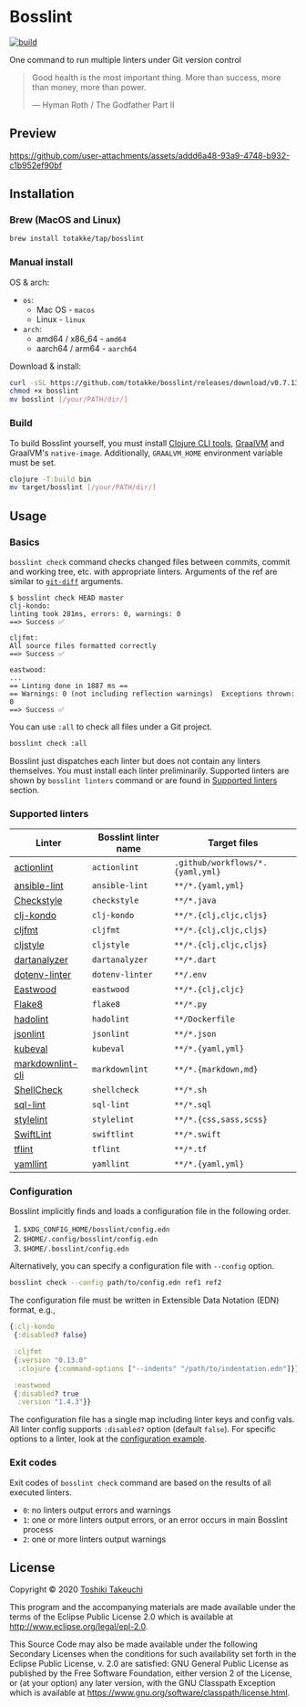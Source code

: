 # Bosslint

[![build](https://github.com/totakke/bosslint/actions/workflows/build.yml/badge.svg)](https://github.com/totakke/bosslint/actions/workflows/build.yml)

One command to run multiple linters under Git version control

> Good health is the most important thing. More than success, more than money,
> more than power.
>
> &mdash; Hyman Roth / The Godfather Part II

## Preview

https://github.com/user-attachments/assets/addd6a48-93a9-4748-b932-c1b952ef90bf

## Installation

### Brew (MacOS and Linux)

```sh
brew install totakke/tap/bosslint
```

### Manual install

OS & arch:

- `os`:
  - Mac OS - `macos`
  - Linux - `linux`
- `arch`:
  - amd64 / x86_64  - `amd64`
  - aarch64 / arm64  - `aarch64`

Download & install:

```sh
curl -sSL https://github.com/totakke/bosslint/releases/download/v0.7.130/bosslint_[os]_[arch] -o bosslint
chmod +x bosslint
mv bosslint [/your/PATH/dir/]
```

### Build

To build Bosslint yourself, you must install [Clojure CLI tools](https://clojure.org/guides/getting_started#_clojure_installer_and_cli_tools),
[GraalVM](https://www.graalvm.org/latest/getting-started/#installing) and
GraalVM's `native-image`. Additionally, `GRAALVM_HOME` environment variable must
be set.

```sh
clojure -T:build bin
mv target/bosslint [/your/PATH/dir/]
```

## Usage

### Basics

`bosslint check` command checks changed files between commits, commit and
working tree, etc. with appropriate linters. Arguments of the ref are similar to
[`git-diff`](https://git-scm.com/docs/git-diff) arguments.

```console
$ bosslint check HEAD master
clj-kondo:
linting took 281ms, errors: 0, warnings: 0
==> Success ✅

cljfmt:
All source files formatted correctly
==> Success ✅

eastwood:
...
== Linting done in 1887 ms ==
== Warnings: 0 (not including reflection warnings)  Exceptions thrown: 0
==> Success ✅
```

You can use `:all` to check all files under a Git project.

```sh
bosslint check :all
```

Bosslint just dispatches each linter but does not contain any linters
themselves. You must install each linter preliminarily. Supported linters are
shown by `bosslint linters` command or are found in
[Supported linters](#supported-linters) section.

### Supported linters

| Linter | Bosslint linter name | Target files |
| ------ | -------------------- | ------------ |
| [actionlint](https://rhysd.github.io/actionlint/) | `actionlint` | `.github/workflows/*.{yaml,yml}` |
| [ansible-lint](https://ansible.readthedocs.io/projects/lint/) | `ansible-lint` | `**/*.{yaml,yml}` |
| [Checkstyle](https://checkstyle.org/) | `checkstyle` | `**/*.java` |
| [clj-kondo](https://github.com/borkdude/clj-kondo) | `clj-kondo` | `**/*.{clj,cljc,cljs}` |
| [cljfmt](https://github.com/weavejester/cljfmt) | `cljfmt` | `**/*.{clj,cljc,cljs}` |
| [cljstyle](https://github.com/greglook/cljstyle) | `cljstyle` | `**/*.{clj,cljc,cljs}` |
| [dartanalyzer](https://dart.dev/tools/dartanalyzer) | `dartanalyzer` | `**/*.dart` |
| [dotenv-linter](https://dotenv-linter.github.io/) | `dotenv-linter` | `**/.env` |
| [Eastwood](https://github.com/jonase/eastwood) | `eastwood` | `**/*.{clj,cljc}` |
| [Flake8](https://flake8.pycqa.org/) | `flake8` | `**/*.py` |
| [hadolint](https://github.com/hadolint/hadolint) | `hadolint` | `**/Dockerfile` |
| [jsonlint](https://github.com/zaach/jsonlint) | `jsonlint` | `**/*.json` |
| [kubeval](https://www.kubeval.com/) | `kubeval` | `**/*.{yaml,yml}` |
| [markdownlint-cli](https://github.com/igorshubovych/markdownlint-cli) | `markdownlint` | `**/*.{markdown,md}` |
| [ShellCheck](https://www.shellcheck.net/) | `shellcheck` | `**/*.sh` |
| [sql-lint](https://github.com/joereynolds/sql-lint) | `sql-lint` | `**/*.sql` |
| [stylelint](https://stylelint.io/) | `stylelint` | `**/*.{css,sass,scss}` |
| [SwiftLint](https://realm.github.io/SwiftLint/) | `swiftlint` | `**/*.swift` |
| [tflint](https://github.com/terraform-linters/tflint) | `tflint` | `**/*.tf` |
| [yamllint](https://yamllint.readthedocs.io/) | `yamllint` | `**/*.{yaml,yml}` |

### Configuration

Bosslint implicitly finds and loads a configuration file in the following order.

1. `$XDG_CONFIG_HOME/bosslint/config.edn`
2. `$HOME/.config/bosslint/config.edn`
3. `$HOME/.bosslint/config.edn`

Alternatively, you can specify a configuration file with `--config` option.

```sh
bosslint check --config path/to/config.edn ref1 ref2
```

The configuration file must be written in Extensible Data Notation (EDN) format,
e.g.,

```clojure
{:clj-kondo
 {:disabled? false}

 :cljfmt
 {:version "0.13.0"
  :clojure {:command-options ["--indents" "/path/to/indentation.edn"]}}

 :eastwood
 {:disabled? true
  :version "1.4.3"}}
```

The configuration file has a single map including linter keys and config vals.
All linter config supports `:disabled?` option (default `false`). For specific
options to a linter, look at the [configuration example](example/config.edn).

### Exit codes

Exit codes of `bosslint check` command are based on the results of all executed
linters.

- `0`: no linters output errors and warnings
- `1`: one or more linters output errors, or an error occurs in main Bosslint process
- `2`: one or more linters output warnings

## License

Copyright © 2020 [Toshiki Takeuchi](https://totakke.net/)

This program and the accompanying materials are made available under the
terms of the Eclipse Public License 2.0 which is available at
<http://www.eclipse.org/legal/epl-2.0>.

This Source Code may also be made available under the following Secondary
Licenses when the conditions for such availability set forth in the Eclipse
Public License, v. 2.0 are satisfied: GNU General Public License as published by
the Free Software Foundation, either version 2 of the License, or (at your
option) any later version, with the GNU Classpath Exception which is available
at <https://www.gnu.org/software/classpath/license.html>.
